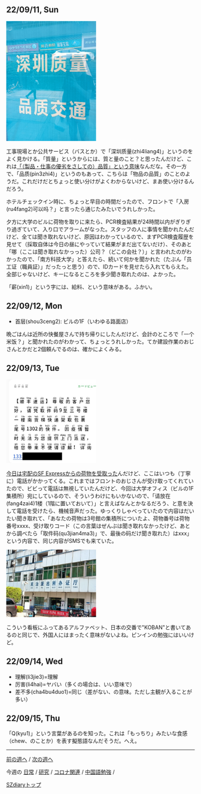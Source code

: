 ## 22/09/11, Sun

<img src="https://github.com/akita11/SZdiary/blob/main/diary/photo/2022-09-11_11.25.21.jpg" width="240px">

工事現場とか公共サービス（バスとか）で「深圳质量(zhi4liang4)」というのをよく見かける。「質量」というからには、質と量のこと？と思ったんだけど、これは[「（製品・仕事の優劣をさしての）品質」という意味](https://cjjc.weblio.jp/content/%E5%93%81%E8%B3%AA)なんだな。その一方で、「品质(pin3zhi4)」というのもあって、こちらは「物品の品質」のことのようだ。これだけだとちょっと使い分けがよくわからないけど、まあ使い分けるんだろう。

ホテルチェックイン時に、ちょっと早目の時間だったので、フロントで「入房(ru4fang2)可以吗？」と言ったら通じたみたいでうれしかった。

夕方に大学のビルに荷物を取りに来たら、PCR検査結果が24時間以内がぎりぎり過ぎていて、入り口でアラームがなった。スタッフの人に事情を聞かれたんだけど、全ては聞き取れないけど、原因はわかっているので、まずPCR検査履歴を見せて（採取自体は今日の昼にやっていて結果がまだ出てないだけ）、そのあと「哪（ここは聞き取れなかっった）公司？（どこの会社？）」と言われたのがわかったので、「南方科技大学」と答えたら、続いて何かを聞かれた（たぶん「员工证（職員証）」だったっと思う）ので、IDカードを見せたら入れてもらえた。全部じゃないけど、キーになるところを多少聞き取れたのは、よかった。

「薪(xin1)」という字には、給料、という意味がある。ふかい。


## 22/09/12, Mon

- 首层(shou3ceng2): ビルの1F（いわゆる路面店）

晩ごはんは近所の快餐屋さんで持ち帰りにしたんだけど、会計のところで「一个米饭？」と聞かれたのがわかって、ちょっとうれしかった。てか建設作業のおじさんとかだと2個頼んでるのは、確かによくみる。


## 22/09/13, Tue

<img src="https://github.com/akita11/SZdiary/blob/main/diary/photo/2022-09-13_11.42.06.jpg" width="240px">

[今日は宅配のSF Expressからの荷物を受取った](https://github.com/akita11/SZdiary/blob/main/diary/diary/2209-2.md#220913-thu)んだけど、ここはいつも（丁寧に）電話がかかってくる。これまではフロントのおじさんが受け取ってくれていたので、ビビって電話は無視していたんだけど、今回は大学オフィス（ビルの1F集積所）宛にしているので、そういうわけにもいかないので、「请放在(fang4zai4)1楼（1階に置いておいて）」と言えばなんとかなるだろう、と意を決して電話を受けたら、機械音声だった。ゆっくりしゃべっていたので内容はだいたい聞き取れて、「あなたの荷物は3号館の集積所についたよ、荷物番号は荷物番号xxxx、受け取りコード（この言葉はぜんぶは聞き取れなかったけど、あとから調べたら「取件码(qu3jian4ma3)」で、最後の码だけ聞き取れた）はxxx」という内容で、同じ内容がSMSでも来ていた。

<img src="https://github.com/akita11/SZdiary/blob/main/diary/photo/2022-09-13_15.20.59.jpg" width="240px">

こういう看板にふってあるアルファベット、日本の交番で"KOBAN"と書いてあるのと同じで、外国人にはまったく意味がないよね。ピンインの勉強にはいいけど。


## 22/09/14, Wed

- 理解(li3jie3)=理解
- 厉害(li4hai)=ヤバい（多くの場合は、いい意味で）
- 差不多(cha4bu4duo1)=同じ（差がない、の意味。ただし主観が入ることが多い）


## 22/09/15, Thu

「Q(kyu1)」という言葉があるのを知った。これは「もっちり」みたいな食感（chew、のことか）を表す擬態語なんだそうだ。へえ。


***

[前の週へ](2209-1.md) /
[次の週へ](2209-3.md)

今週の
[日常](../diary/2209-2.md) /
[研究](../research/2209-2.md) /
[コロナ関連](../covid19/2209-2.md) / 
[中国語勉強](../chinese/2209-2.md) / 

[SZdiaryトップ](../../README.md)
